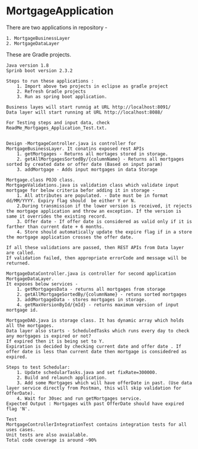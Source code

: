 # MortgageApplication
There are two applications in repository -

	1. MortgageBusinessLayer
	2. MortgageDataLayer

These are Gradle projects.

	Java version 1.8
	Sprinb boot version 2.3.2

	Steps to run these applications : 
		1. Import above two projects in eclipse as gradle project
		2. Refresh Gradle projects
		3. Run as spring boot application.

	Business layes will start runnig at URL http://localhost:8091/
	Data layer will start running at URL http://localhost:8088/

	For Testing steps and input data, check ReadMe_Mortgages_Application_Test.txt.


	Design -MortgageController.java is controller for MortgageBusinessLayer. It conatins exposed rest APIs
		1. getMortgages - Returns all mortages stored in storage.
		2. getAllMortgagesSortedBy/{columnName} - Returns all mortgages sorted by created date or offer date (Based on input param)
		3. addMortgage - Adds input mortgages in data Storage

	Mortgage.class POJO class.
	MortgageValidations.java is validation class which validate input mortgage for below criteria befor adding it in storage - 
		1. All attributes are populated. - Date must be in format dd/MM/YYYY. Expiry flag should  be either Y or N.
		2.During transmission if the lower version is received, it rejects the mortgage application and throw an exception. If the version is same it overrides the existing record.		
		3. Offer date - If offer date is considered as valid only if it is farther than current date + 6 months. 
		4. Store should automatically update the expire flag if in a store the mortgage application crosses the offer date.

	If all these validations are passed, then REST APIs from Data layer are called.
	If validation failed, then appropriate errorCode and message will be returned.

	MortgageDataController.java is controller for second application MortgageDataLayer.
	It exposes below services - 
		1. getMortgagesData - returns all mortgages from storage
		2. getAllMortgageSortedBy/{columnName} - retuns sorted mortgages 
		3. addMortgageData - stores mortgages in storage.
		4. getMaxVersionById/{mId} - returns maximum version of input mortgage id.

	MortgageDAO.java is storage class. It has dynamic array which holds all the mortgages.
	Data layer also starts - ScheduledTasks which runs every day to check any mortgages is expired or not?
	If expired then it is being set to Y. 
	Expiration is decided by checking current date and offer date . If offer date is less than current date then mortgage is considedred as expired.
	
	Steps to test Schedular:
		1. Update schedularTasks.java and set fixRate=300000.
		2. Build and relaunch application.
		3. Add some Mortgages which will have offerDate in past. (Use data layer service directly from Postman, this will skip validation for OfferDate).
		4. Wait for 30sec and run getMortgages service.
	Expected Output : Mortgages with past OfferDate should have expired flag 'N'.

	Test 
	MortgageControllerIntegrationTest contains integration tests for all uses cases.
	Unit tests are also avaialable.
	Total code coverage is around ~90%


